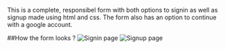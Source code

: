 This is a complete, responsibel form with both options to signin as well as signup made using html and css. The form also has an option to continue with a google account.

##How the form looks ?
![Signin page](/assests__css/image.png)
![Signup page](/assests__css/signup.png)
